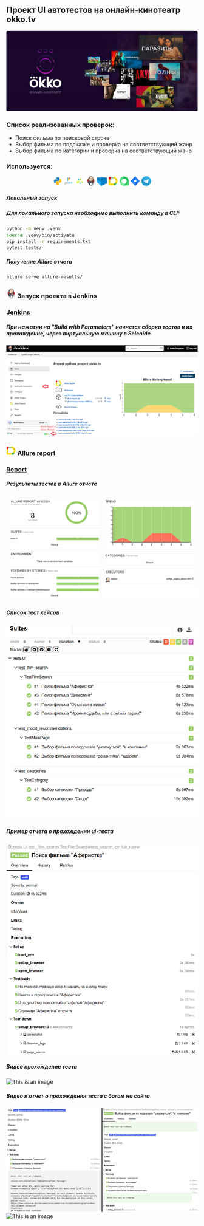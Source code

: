 ## Проект UI автотестов на онлайн-кинотеатр okko.tv
![This is an image](resources/images/okkotv.png)

### Список реализованных проверок:
* Поиск фильма по поисковой строке 
* Выбор фильма по подсказке и проверка на соответствующий жанр 
* Выбор фильма по категории и проверка на соответствующий жанр

### Используется:
<p  align="center">
  <code><img width="5%" title="Python" src="resources/logo/python.png"></code>
  <code><img width="5%" title="Pytest" src="resources/logo/pytest.png"></code>
  <code><img width="5%" title="Selene" src="resources/logo/selene.png"></code>
  <code><img width="5%" title="Jenkins" src="resources/logo/jenkins.png"></code>
  <code><img width="5%" title="Selenoid" src="resources/logo/selenoid.png"></code>
  <code><img width="5%" title="Allure Report" src="resources/logo/allure_report.png"></code>
  <code><img width="5%" title="Allure TestOps" src="resources/logo/allure_testops.png"></code>
  <code><img width="5%" title="Jira" src="resources/logo/jira.png"></code>
  <code><img width="5%" title="Telegram" src="resources/logo/tg.png"></code>
</p>

##### Локальный запуск

##### Для локального запуска необходимо выполнить команду в СLI:
```bash
python -m venv .venv
source .venv/bin/activate
pip install -r requirements.txt
pytest tests/
```

##### Получение Allure отчета
```bash
allure serve allure-results/
```


### <img width="5%" title="Jenkins" src="resources/logo/jenkins.png"> Запуск проекта в Jenkins

### [Jenkins](https://jenkins.autotests.cloud/job/python_project_okko.tv/)

##### При нажатии на "Build with Parameters" начнется сборка тестов и их прохождение, через виртуальную машину в Selenide.
![This is an image](resources/images/jenkins.png)

<!-- Allure report -->

### <img width="5%" title="Allure Report" src="resources/logo/allure_report.png"> Allure report
### [Report](https://jenkins.autotests.cloud/job/python_project_okko.tv/18/allure/)
##### Результаты тестов в Allure отчете
![This is an image](resources/images/results.png)

##### Список тест кейсов
![This is an image](resources/images/test.png)

##### Пример отчета о прохождении ui-теста
![This is an image](resources/images/test_example.png)

##### Видео прохождение теста
![This is an image](resources/images/successfull_test.gif)

##### Видео и отчет о прохождении теcта с багом на сайта
![This is an image](resources/images/mood_tests.png)
![This is an image](resources/images/failed_test.gif)

